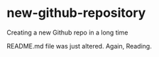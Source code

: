 # new-github-repository
Creating a new Github repo in a long time

README.md file was just altered.
Again, Reading.

